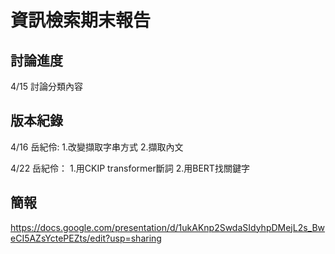# 資訊檢索期末報告
## 討論進度
4/15 討論分類內容

## 版本紀錄
4/16 岳紀伶: 1.改變擷取字串方式 2.擷取內文

4/22 岳紀伶： 1.用CKIP transformer斷詞 2.用BERT找關鍵字

## 簡報
https://docs.google.com/presentation/d/1ukAKnp2SwdaSIdyhpDMejL2s_BweCI5AZsYctePEZts/edit?usp=sharing

